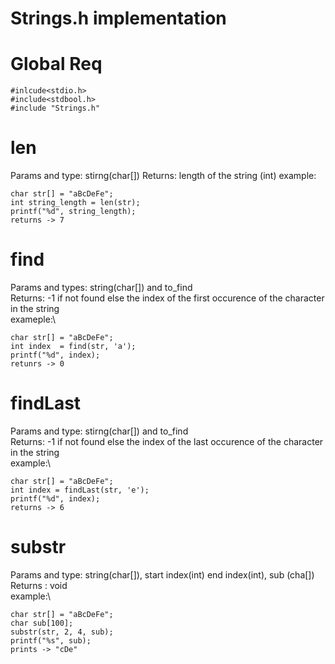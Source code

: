 # Strings.h implementation

# Global Req
```
#inlcude<stdio.h>
#include<stdbool.h>
#include "Strings.h"
```

# len
Params and type: stirng(char[])
Returns: length of the string (int)
example:
```
char str[] = "aBcDeFe";
int string_length = len(str);
printf("%d", string_length);
returns -> 7
```

# find
Params and types: string(char[]) and to_find\
Returns: -1 if not found else the index of the first occurence of the character in the string\
exameple:\
```
char str[] = "aBcDeFe";
int index  = find(str, 'a');
printf("%d", index);
retunrs -> 0 
```

# findLast
Params and type: stirng(char[]) and to_find\
Returns: -1 if not found else the index of the last occurence of the character in the string\
example:\
```
char str[] = "aBcDeFe";
int index = findLast(str, 'e');
printf("%d", index);
returns -> 6
```

# substr
Params and type: string(char[]), start index(int) end index(int), sub (cha[])\
Returns : void\
example:\
```
char str[] = "aBcDeFe";
char sub[100];
substr(str, 2, 4, sub);
printf("%s", sub);
prints -> "cDe"
```
